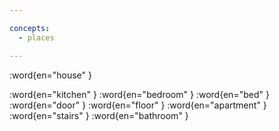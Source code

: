 ```yaml
---

concepts:
  - places

---
```


:word{en="house" }

:word{en="kitchen" }
:word{en="bedroom" }
:word{en="bed" }
:word{en="door" }
:word{en="floor" }
:word{en="apartment" }
:word{en="stairs" }
:word{en="bathroom" }
